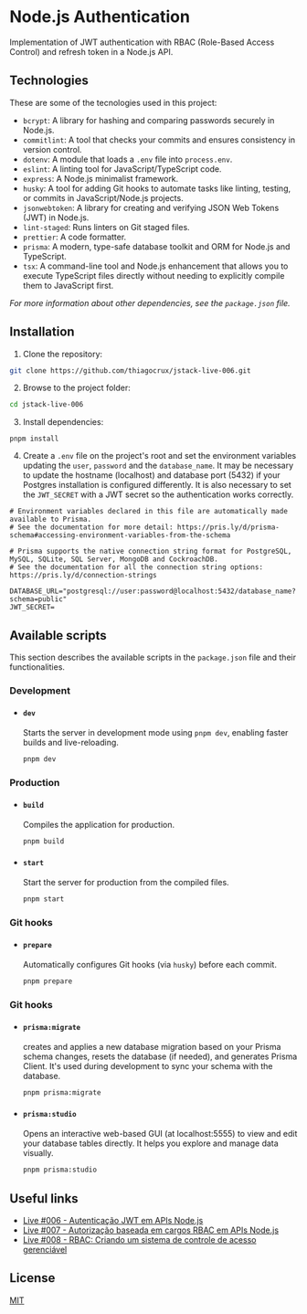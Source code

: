 # Node.js Authentication

Implementation of JWT authentication with RBAC (Role-Based Access Control) and refresh token in a Node.js API.

## Technologies

These are some of the tecnologies used in this project:

- `bcrypt`: A library for hashing and comparing passwords securely in Node.js.
- `commitlint`: A tool that checks your commits and ensures consistency in version control.
- `dotenv`: A module that loads a `.env` file into `process.env`.
- `eslint`: A linting tool for JavaScript/TypeScript code.
- `express`: A Node.js minimalist framework.
- `husky`: A tool for adding Git hooks to automate tasks like linting, testing, or commits in JavaScript/Node.js projects.
- `jsonwebtoken`: A library for creating and verifying JSON Web Tokens (JWT) in Node.js.
- `lint-staged`: Runs linters on Git staged files.
- `prettier`: A code formatter.
- `prisma`: A modern, type-safe database toolkit and ORM for Node.js and TypeScript.
- `tsx`: A command-line tool and Node.js enhancement that allows you to execute TypeScript files directly without needing to explicitly compile them to JavaScript first.

_For more information about other dependencies, see the `package.json` file._

## Installation

1. Clone the repository:

```bash
git clone https://github.com/thiagocrux/jstack-live-006.git
```

2. Browse to the project folder:

```bash
cd jstack-live-006
```

3. Install dependencies:

```
pnpm install
```

4. Create a `.env` file on the project's root and set the environment variables updating the `user`, `password` and the `database_name`. It may be necessary to update the hostname (localhost) and database port (5432) if your Postgres installation is configured differently. It is also necessary to set the `JWT_SECRET` with a JWT secret so the authentication works correctly.

```
# Environment variables declared in this file are automatically made available to Prisma.
# See the documentation for more detail: https://pris.ly/d/prisma-schema#accessing-environment-variables-from-the-schema

# Prisma supports the native connection string format for PostgreSQL, MySQL, SQLite, SQL Server, MongoDB and CockroachDB.
# See the documentation for all the connection string options: https://pris.ly/d/connection-strings

DATABASE_URL="postgresql://user:password@localhost:5432/database_name?schema=public"
JWT_SECRET=
```

## Available scripts

This section describes the available scripts in the `package.json` file and their functionalities.

### Development

- #### `dev`

  Starts the server in development mode using `pnpm dev`, enabling faster builds and live-reloading.

  ```bash
  pnpm dev
  ```

### Production

- #### `build`

  Compiles the application for production.

  ```bash
  pnpm build
  ```

- #### `start`

  Start the server for production from the compiled files.

  ```bash
  pnpm start
  ```

### Git hooks

- #### `prepare`

  Automatically configures Git hooks (via `husky`) before each commit.

  ```bash
  pnpm prepare
  ```

### Git hooks

- #### `prisma:migrate`

  creates and applies a new database migration based on your Prisma schema changes, resets the database (if needed), and generates Prisma Client. It's used during development to sync your schema with the database.

  ```bash
  pnpm prisma:migrate
  ```

- #### `prisma:studio`

  Opens an interactive web-based GUI (at localhost:5555) to view and edit your database tables directly. It helps you explore and manage data visually.

  ```bash
  pnpm prisma:studio
  ```

## Useful links

- [Live #006 - Autenticação JWT em APIs Node.js](https://app.jstack.com.br/classroom/lives/autenticacao-jwt-em-apis-node-js)
- [Live #007 - Autorização baseada em cargos RBAC em APIs Node.js](https://app.jstack.com.br/classroom/lives/autorizacao-baseada-em-cargos-rbac-em-apis-node-js/)
- [Live #008 - RBAC: Criando um sistema de controle de acesso gerenciável ](https://app.jstack.com.br/classroom/lives/rbac-criando-um-sistema-de-controle-de-acesso-gerenciavel/)

## License

[MIT](https://choosealicense.com/licenses/mit/)

